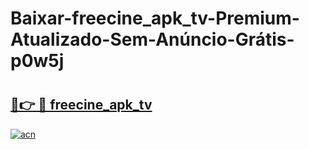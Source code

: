 # Baixar-freecine_apk_tv-Premium-Atualizado-Sem-Anúncio-Grátis-p0w5j

# <h2><a href="https://r10wyw.esa.edu.pl?src=freecine_apk_tv&ref=p0w5j">🔗👉 🔴 freecine_apk_tv</a></h2>

[![acn](https://github.com/user-attachments/assets/0f9c940e-d8b0-45ae-aac7-cd30a18b3e1c)](https://r10wyw.esa.edu.pl?src=freecine_apk_tv&ref=p0w5j)

